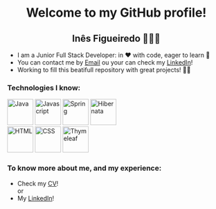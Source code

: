 <h1 align="center">Welcome to my GitHub profile!</h1>

<h2 align="center">Inês Figueiredo 👩🏻‍💻</h2>

<ul>
<li>
I am a Junior Full Stack Developer: in ❤ with code, eager to learn 🧠
</li>
<li>
You can contact me by <a href="mailto:inesgomesfigueiredo@gmail.com" target="_blank">Email</a> ou your can check my <a href="https://www.linkedin.com/in/inesgomesfigueiredo/" target="_blank">LinkedIn</a>!
</li>
<li>
Working to fill this beatifull repository with great projects! 💪🏻
</li>
</ul>

<h3>Technologies I know:</h3>
<div>
<img src="https://cdn.iconscout.com/icon/free/png-512/java-43-569305.png" alt="Java" width="60" heigth="60" style="max-width:100%;"></a>
<img src="https://cdn.iconscout.com/icon/free/png-512/javascript-2752148-2284965.png" alt="Javascript" width="60" heigth="60" style="max-width:100%;"></a>
<img src="https://img.icons8.com/color/452/spring-logo.png" alt="Spring" width="60" heigth="60" style="max-width:100%;"></a>
<img src="https://design.jboss.org/hibernate/logo/final/hibernate_logo_whitebkg_stacked_256px.png" alt="Hibernata" width="60" heigth="60" style="max-width:100%;"></a>
</div>
<div>
<img src="https://image.flaticon.com/icons/png/512/919/919827.png" alt="HTML" width="60" heigth="60" style="max-width:100%;"></a>
<img src="https://cdn.iconscout.com/icon/free/png-256/css-37-226088.png" alt="CSS" width="60" heigth="60" style="max-width:100%;"></a>
<img src="https://www.thymeleaf.org/doc/images/thymeleaf.png" alt="Thymeleaf" width="60" heigth="60" style="max-width:100%;"></a>
</div>

<h3>To know more about me, and my experience:</h3>
<ul>
<li>
Check my <a href="https://github.com/ine5figueiredo/ine5figueiredo/blob/main/In%C3%AAs%20Figueiredo%20-%20CV.pdf" target="_blank">CV</a>!
</li>
or
<li>
My <a href="https://www.linkedin.com/in/inesgomesfigueiredo/">LinkedIn</a>!
</li>
</ul>

<!---
ine5figueiredo/ine5figueiredo is a ✨ special ✨ repository because its `README.md` (this file) appears on your GitHub profile.
You can click the Preview link to take a look at your changes.
--->
